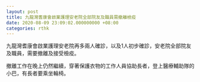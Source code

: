 ```yaml
---
layout: post
title: 九龍灣耆康會啟業護理安老院全部院友及職員需撤離檢疫
date: 2020-08-09 23:09:02.000000000 +08:00
categories: rthk
---
```


九龍灣耆康會啟業護理安老院再多兩人確診，以及1人初步確診，安老院全部院友及職員，需要撤離及接受檢疫。

撤離工作在晚上仍然繼續，穿著保護衣物的工作人員協助長者，登上醫療輔助隊的小巴，有長者要乘坐輪椅。
